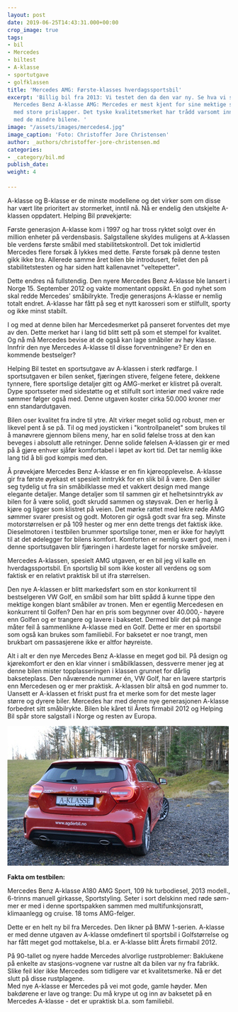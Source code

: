 ```yaml
---
layout: post
date: 2019-06-25T14:43:31.000+00:00
crop_image: true
tags:
- bil
- Mercedes
- biltest
- A-klasse
- sportutgave
- golfklassen
title: 'Mercedes AMG: Første-klasses hverdagssportsbil'
excerpt: 'Billig bil fra 2013: Vi testet den da den var ny. Se hva vi skrev den gang.
  Mercedes Benz A-klasse AMG: Mercedes er mest kjent for sine mektige stasjonsvogner
  med store prislapper. Det tyske kvalitetsmerket har trådd varsomt inn på markedet
  med de mindre bilene. '
image: "/assets/images/mercedes4.jpg"
image_caption: 'Foto: Christoffer Jore Christensen'
author: _authors/christoffer-jore-christensen.md
categories:
- _category/bil.md
publish_date: 
weight: 4

---
```

A-klasse og B-klasse er de minste modellene og det virker som om disse har vært lite prioritert av stormerket, inntil nå. Nå er endelig den utskjelte A-klassen oppdatert. Helping Bil prøvekjørte:

Første generasjon A-klasse kom i 1997 og har tross ryktet solgt over én million enheter på verdensbasis. Salgstallene skyldes muligens at A-klassen ble verdens første småbil med stabilitetskontroll. Det tok imidlertid Mercedes flere forsøk å lykkes med dette. Første forsøk på denne testen gikk ikke bra. Allerede samme året bilen ble introdusert, feilet den på stabilitetstesten og har siden hatt kallenavnet "veltepetter".

Dette endres nå fullstendig. Den nyere Mercedes Benz A-klasse ble lansert i Norge 15. September 2012 og vakte momentant oppsikt. En god nyhet som skal redde Mercedes' småbilrykte. Tredje generasjons A-klasse er nemlig totalt endret. A-klasse har fått på seg et nytt karosseri som er stilfullt, sporty og ikke minst stabilt.

I og med at denne bilen har Mercedesmerket på panseret forventes det mye av den. Dette merket har i lang tid blitt sett på som et stempel for kvalitet. Og nå må Mercedes bevise at de også kan lage småbiler av høy klasse. Innfrir den nye Mercedes A-klasse til disse forventningene? Er den en kommende bestselger?

Helping Bil testet en sportsutgave av A-klassen i sterk rødfarge. I sportsutgaven er bilen senket, fjæringen stivere, felgene fetere, dekkene tynnere, flere sportslige detaljer gitt og AMG-merket er klistret på overalt. Dype sportsseter med sidestøtte og et stilfullt sort interiør med vakre røde sømmer følger også med. Denne utgaven koster cirka 50.000 kroner mer enn standardutgaven.

Bilen oser kvalitet fra indre til ytre. Alt virker meget solid og robust, men er likevel pent å se på. Til og med joysticken i "kontrollpanelet" som brukes til å manøvrere gjennom bilens meny, har en solid følelse tross at den kan beveges i absolutt alle retninger. Denne solide følelsen A-klassen gir er med på å gjøre enhver sjåfør komfortabel i løpet av kort tid. Det tar nemlig ikke lang tid å bli god kompis med den.

Å prøvekjøre Mercedes Benz A-klasse er en fin kjøreopplevelse. A-klasse gir fra første øyekast et spesielt inntrykk for en slik bil å være. Den skiller seg tydelig ut fra sin småbilklasse med et vakkert design med mange elegante detaljer. Mange detaljer som til sammen gir et helhetsinntrykk av bilen for å være solid, godt skrudd sammen og støysvak. Den er herlig å kjøre og ligger som klistret på veien. Det mørke rattet med lekre røde AMG sømmer svarer presist og godt. Motoren gir også godt svar fra seg. Minste motorstørrelsen er på 109 hester og mer enn dette trengs det faktisk ikke. Dieselmotoren i testbilen brummer sportslige toner, men er ikke for høylytt til at det ødelegger for bilens komfort. Komforten er nemlig svært god, men i denne sportsutgaven blir fjæringen i hardeste laget for norske småveier.

Mercedes A-klassen, spesielt AMG utgaven, er en bil jeg vil kalle en hverdagssportsbil. En sportslig bil som ikke koster all verdens og som faktisk er en relativt praktisk bil ut ifra størrelsen.

Den nye A-klassen er blitt markedsført som en stor konkurrent til bestselgeren VW Golf, en småbil som har blitt spådd å kunne tippe den mektige kongen blant småbiler av tronen. Men er egentlig Mercedesen en konkurrent til Golfen? Den har en pris som begynner over 40.000,- høyere enn Golfen og er trangere og lavere i baksetet. Dermed blir det på mange måter feil å sammenlikne A-klasse med en Golf. Dette er mer en sportsbil som også kan brukes som familiebil. For baksetet er noe trangt, men brukbart om passasjerene ikke er altfor høyreiste.

Alt i alt er den nye Mercedes Benz A-klasse en meget god bil. På design og kjørekomfort er den en klar vinner i småbilklassen, dessverre mener jeg at denne bilen mister topplasseringen i klassen grunnet for dårlig bakseteplass. Den nåværende nummer én, VW Golf, har en lavere startpris enn Mercedesen og er mer praktisk. A-klassen blir altså en god nummer to. Uansett er A-klassen et friskt pust fra et merke som for det meste lager større og dyrere biler. Mercedes har med denne nye generasjonen A-klasse forbedret sitt småbilrykte. Bilen ble kåret til Årets firmabil 2012 og Helping Bil spår store salgstall i Norge og resten av Europa.

![](/assets/images/mercedes2.jpg)

**Fakta om testbilen:**

Mercedes Benz A-klasse A180 AMG Sport, 109 hk turbodiesel, 2013 modell., 6-trinns manuell girkasse, Sportstyling. Seter i sort delskinn med røde søm-mer er med i denne sportspakken sammen med multifunksjonsratt, klimaanlegg og cruise. 18 toms AMG-felger.  
  
Dette er en helt ny bil fra Mercedes. Den likner på BMW 1-serien. A-klasse er med denne utgaven av A-klasse omdefinert til sportsbil i Golfstørrelse og har fått meget god mottakelse, bl.a. er A-klasse blitt Årets firmabil 2012.  
  
På 90-tallet og nyere hadde Mercedes alvorlige rustproblemer: Baklukene på enkelte av stasjons-vognene var rustne alt da bilen var ny fra fabrikk. Slike feil kler ikke Mercedes som tidligere var et kvalitetsmerke. Nå er det slutt på disse rustplagene.  
Med nye A-klasse er Mercedes på vei mot gode, gamle høyder. Men bakdørene er lave og trange: Du må krype ut og inn av baksetet på en Mercedes A-klasse - det er upraktisk bl.a. som familiebil.